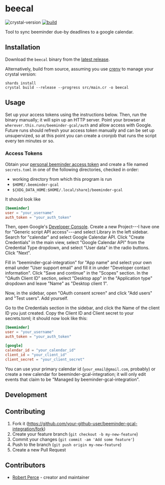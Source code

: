 # beecal

![crystal-version](https://img.shields.io/badge/crystal--version-0.36.1-informational)
[![build](https://github.com/rperce/beecal/actions/workflows/crystal.yml/badge.svg?branch=main)](https://github.com/rperce/beecal/actions/workflows/crystal.yml)

Tool to sync beeminder due-by deadlines to a google calendar.

## Installation

Download the `beecal` binary from the [latest
release](https://github.com/rperce/beecal/releases/latest).

Alternatively, build from source, assuming you use [crenv](https://github.com/crenv/crenv)
to manage your crystal version:
```shell
shards install
crystal build --release --progress src/main.cr -o beecal
```

## Usage

Set up your access tokens using the instructions below. Then, run the binary manually; it
will spin up an HTTP server. Point your browser at
`wherever.this.runs/beeminder-gcal/auth` and allow access with Google. Future runs should
refresh your access token manually and can be set up unsupervized, so at this point you
can create a cronjob that runs the script every ten minutes or so.

### Access Tokens
Obtain your [personal beeminder access
token](https://www.beeminder.com/api/v1/auth_token.json) and create a file named
`secrets.toml` in one of the following directories, checked in order:
* working directory from which this program is run
* `$HOME/.beeminder-gcal`
* `${XDG_DATA_HOME:$HOME/.local/share}/beeminder-gcal`

It should look like
```toml
[beeminder]
user = "your_username"
auth_token = "your_auth_token"
```

Then, open Google's [Developer Console](https://console.developer.google.com/). Create a
new Project---I have one for "Generic script API access"---and select Library in the left
sidebar. Search for "calendar" and select Google Calendar API. Click "Create Credentials"
in the main view, select "Google Calendar API" from the Credential Type dropdown, and
select "User data" in the radio buttons. Click "Next".

Fill in "beeminder-gcal-integration" for "App name" and select your own email under "User
support email" and fill it in under "Developer contact information". Click "Save and
continue" in the "Scopes" section. In the "OAuth Client ID" section, select "Desktop app"
in the "Application type" dropdown and leave "Name" as "Desktop client 1".

Now, in the sidebar, open "OAuth consent screen" and click "Add users" and "Test users".
Add yourself.

Go to the Credentials section in the sidebar, and click the Name of the client ID you just
created. Copy the Client ID and Client secret to your secrets.toml; it should now look
like this:
```toml
[beeminder]
user = "your_username"
auth_token = "your_auth_token"

[google]
calendar_id = "your_calendar_id"
client_id = "your_client_id"
client_secret = "your_client_secret"
```

You can use your primary calendar id (`your_email@gmail.com`, probably) or create a new
calendar for beeminder-gcal-integration; it will only edit events that claim to be
"Managed by beeminder-gcal-integration".

## Development

## Contributing

1. Fork it (<https://github.com/your-github-user/beeminder-gcal-integration/fork>)
2. Create your feature branch (`git checkout -b my-new-feature`)
3. Commit your changes (`git commit -am 'Add some feature'`)
4. Push to the branch (`git push origin my-new-feature`)
5. Create a new Pull Request

## Contributors

- [Robert Perce](https://gitlab.com/rperce) - creator and maintainer
